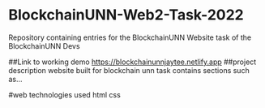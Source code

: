 # BlockchainUNN-Web2-Task-2022
Repository containing entries for the BlockchainUNN Website task of the BlockchainUNN Devs 

##Link to working demo
https://blockchainunnjaytee.netlify.app
##project description
website built for blockchain unn task
contains sections such as...

#web technologies used
html
css
